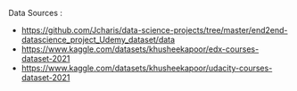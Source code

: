  Data Sources :
 * https://github.com/Jcharis/data-science-projects/tree/master/end2end-datascience_project_Udemy_dataset/data
 * https://www.kaggle.com/datasets/khusheekapoor/edx-courses-dataset-2021
 * https://www.kaggle.com/datasets/khusheekapoor/udacity-courses-dataset-2021